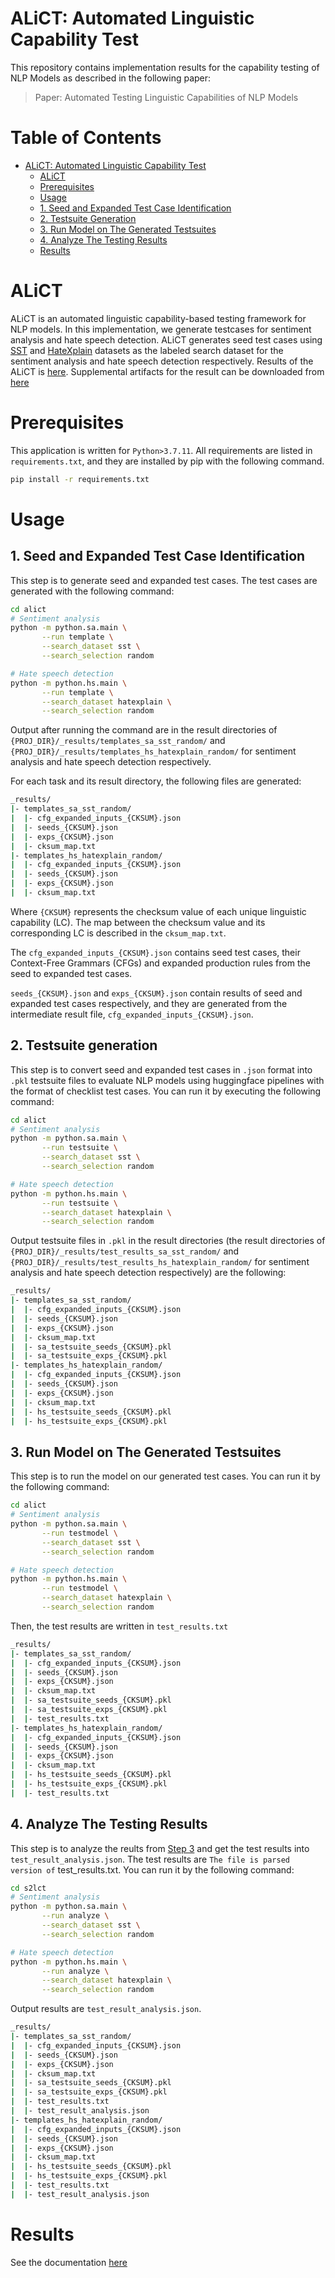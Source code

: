 # ALiCT: Automated Linguistic Capability Test

This repository contains implementation results for the  capability testing of NLP Models as described in the following paper:

> Paper: Automated Testing Linguistic Capabilities of NLP Models

Table of Contents
=================

   * [ALiCT: Automated Linguistic Capability Test](#alict-automated-linguistic-capability-test)
      * [ALiCT](#alict)
      * [Prerequisites](#prerequisites)
      * [Usage](#usage)
      * [1. Seed and Expanded Test Case Identification](#1-seed-and-expanded-test-case-identification)
      * [2. Testsuite Generation](#2-testsuite-generation)
      * [3. Run Model on The Generated Testsuites](#3-run-model-on-the-generated-testsuites)
      * [4. Analyze The Testing Results](#4-analyze-the-testing-results)
      * [Results](#results)


# ALiCT

ALiCT is an automated linguistic capability-based testing framework for NLP models. In this implementation, we generate testcases for sentiment analysis and hate speech detection. 
ALiCT generates seed test cases using [SST](https://nlp.stanford.edu/sentiment/) and [HateXplain](https://github.com/hate-alert/HateXplain) datasets as the labeled search dataset for the sentiment analysis and hate speech detection respectively.
Results of the ALiCT is [here](_results/README.md). Supplemental artifacts for the result can be downloaded from [here](https://utdallas.box.com/s/ghhjqxyo2zsf7te14h2se4kmazx059zw)

Prerequisites
=================
This application is written for ```Python>3.7.11```. All requirements are listed in ```requirements.txt```, and they are installed by pip with the following command.
```bash
pip install -r requirements.txt
```

Usage
=================
## 1. Seed and Expanded Test Case Identification
This step is to generate seed and expanded test cases. 
The test cases are generated with the following command:
```bash
cd alict
# Sentiment analysis
python -m python.sa.main \
       --run template \
       --search_dataset sst \
       --search_selection random

# Hate speech detection
python -m python.hs.main \
       --run template \
       --search_dataset hatexplain \
       --search_selection random
```
Output after running the command are in the result directories of `{PROJ_DIR}/_results/templates_sa_sst_random/` and `{PROJ_DIR}/_results/templates_hs_hatexplain_random/` for sentiment analysis and hate speech detection respectively.

For each task and its result directory, the following files are generated:
```bash
_results/
|- templates_sa_sst_random/
|  |- cfg_expanded_inputs_{CKSUM}.json
|  |- seeds_{CKSUM}.json
|  |- exps_{CKSUM}.json
|  |- cksum_map.txt
|- templates_hs_hatexplain_random/
|  |- cfg_expanded_inputs_{CKSUM}.json
|  |- seeds_{CKSUM}.json
|  |- exps_{CKSUM}.json
|  |- cksum_map.txt
``` 
Where `{CKSUM}` represents the checksum value of each unique linguistic capability (LC). The map between the checksum value and its corresponding LC is described in the `cksum_map.txt`.

The `cfg_expanded_inputs_{CKSUM}.json` contains seed test cases, their Context-Free Grammars (CFGs) and expanded production rules from the seed to expanded test cases.

`seeds_{CKSUM}.json` and `exps_{CKSUM}.json` contain results of seed and expanded test cases respectively, and they are generated from the intermediate result file, `cfg_expanded_inputs_{CKSUM}.json`. 


## 2. Testsuite generation
This step is to convert seed and expanded test cases in `.json` format into `.pkl` testsuite files to evaluate NLP models using huggingface pipelines with the format of checklist test cases. You can run it by executing the following command:
```bash
cd alict
# Sentiment analysis
python -m python.sa.main \
       --run testsuite \
       --search_dataset sst \
       --search_selection random

# Hate speech detection
python -m python.hs.main \
       --run testsuite \
       --search_dataset hatexplain \
       --search_selection random
```
Output testsuite files in `.pkl` in the result directories (the result directories of `{PROJ_DIR}/_results/test_results_sa_sst_random/` and `{PROJ_DIR}/_results/test_results_hs_hatexplain_random/` for sentiment analysis and hate speech detection respectively) are the following:

```bash
_results/
|- templates_sa_sst_random/
|  |- cfg_expanded_inputs_{CKSUM}.json
|  |- seeds_{CKSUM}.json
|  |- exps_{CKSUM}.json
|  |- cksum_map.txt
|  |- sa_testsuite_seeds_{CKSUM}.pkl
|  |- sa_testsuite_exps_{CKSUM}.pkl
|- templates_hs_hatexplain_random/
|  |- cfg_expanded_inputs_{CKSUM}.json
|  |- seeds_{CKSUM}.json
|  |- exps_{CKSUM}.json
|  |- cksum_map.txt
|  |- hs_testsuite_seeds_{CKSUM}.pkl
|  |- hs_testsuite_exps_{CKSUM}.pkl
```

## 3. Run Model on The Generated Testsuites
This step is to run the model on our generated test cases. You can run it by the following command:
```bash
cd alict
# Sentiment analysis
python -m python.sa.main \
       --run testmodel \
       --search_dataset sst \
       --search_selection random

# Hate speech detection
python -m python.hs.main \
       --run testmodel \
       --search_dataset hatexplain \
       --search_selection random
```
Then, the test results are written in `test_results.txt`
```bash
_results/
|- templates_sa_sst_random/
|  |- cfg_expanded_inputs_{CKSUM}.json
|  |- seeds_{CKSUM}.json
|  |- exps_{CKSUM}.json
|  |- cksum_map.txt
|  |- sa_testsuite_seeds_{CKSUM}.pkl
|  |- sa_testsuite_exps_{CKSUM}.pkl
|  |- test_results.txt
|- templates_hs_hatexplain_random/
|  |- cfg_expanded_inputs_{CKSUM}.json
|  |- seeds_{CKSUM}.json
|  |- exps_{CKSUM}.json
|  |- cksum_map.txt
|  |- hs_testsuite_seeds_{CKSUM}.pkl
|  |- hs_testsuite_exps_{CKSUM}.pkl
|  |- test_results.txt
```

## 4. Analyze The Testing Results
This step is to analyze the reults from [Step 3](#3-run-model-on-the-generated-testsuites) and get the test results into `test_result_analysis.json`. The test results are ``` The file is parsed version of ``` test_results.txt.
You can run it by the following command:
```bash
cd s2lct
# Sentiment analysis
python -m python.sa.main \
       --run analyze \
       --search_dataset sst \
       --search_selection random

# Hate speech detection
python -m python.hs.main \
       --run analyze \
       --search_dataset hatexplain \
       --search_selection random
```

Output results are `test_result_analysis.json`.
```bash
_results/
|- templates_sa_sst_random/
|  |- cfg_expanded_inputs_{CKSUM}.json
|  |- seeds_{CKSUM}.json
|  |- exps_{CKSUM}.json
|  |- cksum_map.txt
|  |- sa_testsuite_seeds_{CKSUM}.pkl
|  |- sa_testsuite_exps_{CKSUM}.pkl
|  |- test_results.txt
|  |- test_result_analysis.json
|- templates_hs_hatexplain_random/
|  |- cfg_expanded_inputs_{CKSUM}.json
|  |- seeds_{CKSUM}.json
|  |- exps_{CKSUM}.json
|  |- cksum_map.txt
|  |- hs_testsuite_seeds_{CKSUM}.pkl
|  |- hs_testsuite_exps_{CKSUM}.pkl
|  |- test_results.txt
|  |- test_result_analysis.json
```

Results
=================

See the documentation [here](_results/README.md)
